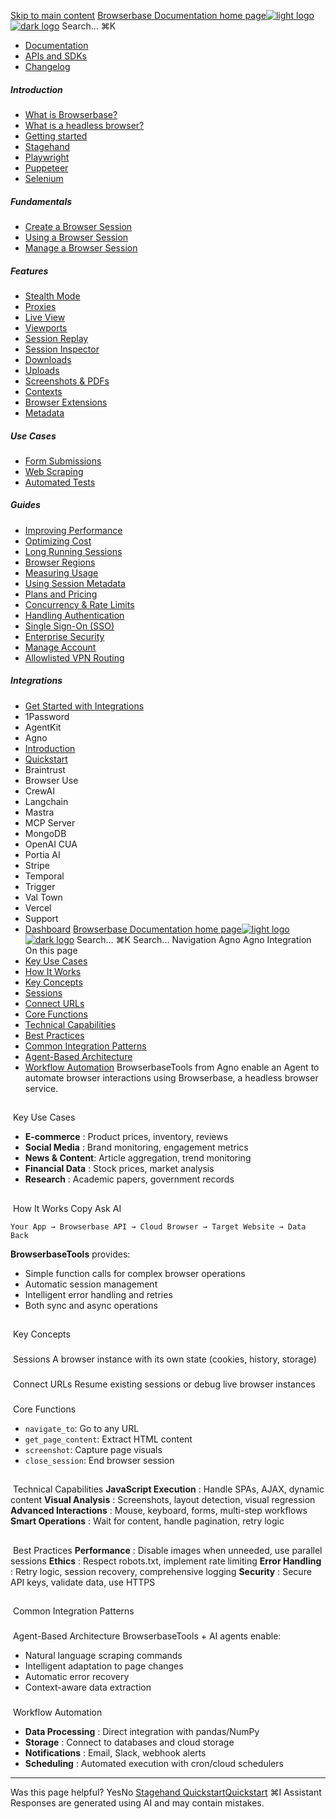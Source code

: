 [Skip to main content](#content-area)
[Browserbase Documentation home page![light logo](https://mintcdn.com/browserbase/lUkHCCQ3HJMpCnfp/logo/light.svg?fit=max&auto=format&n=lUkHCCQ3HJMpCnfp&q=85&s=0f99c87492a4fb0e9bfc45075a78c64f)![dark logo](https://mintcdn.com/browserbase/lUkHCCQ3HJMpCnfp/logo/dark.svg?fit=max&auto=format&n=lUkHCCQ3HJMpCnfp&q=85&s=645b212b9cbee8bebf84f318c2baaac0)](https://www.browserbase.com)
Search...
⌘K
 * [Documentation](/introduction/what-is-browserbase)
 * [APIs and SDKs](/reference/introduction)
 * [Changelog](https://www.browserbase.com/changelog)
##### Introduction
 * [What is Browserbase?](/introduction/what-is-browserbase)
 * [What is a headless browser?](/introduction/what-is-headless-browser)
 * [Getting started](/introduction/getting-started)
 * [Stagehand](/introduction/stagehand)
 * [Playwright](/introduction/playwright)
 * [Puppeteer](/introduction/puppeteer)
 * [Selenium](/introduction/selenium)
##### Fundamentals
 * [Create a Browser Session](/fundamentals/create-browser-session)
 * [Using a Browser Session](/fundamentals/using-browser-session)
 * [Manage a Browser Session](/fundamentals/manage-browser-session)
##### Features
 * [Stealth Mode](/features/stealth-mode)
 * [Proxies](/features/proxies)
 * [Live View](/features/session-live-view)
 * [Viewports](/features/viewports)
 * [Session Replay](/features/session-replay)
 * [Session Inspector](/features/session-inspector)
 * [Downloads](/features/downloads)
 * [Uploads](/features/uploads)
 * [Screenshots & PDFs](/features/screenshots)
 * [Contexts](/features/contexts)
 * [Browser Extensions](/features/browser-extensions)
 * [Metadata](/features/session-metadata)
##### Use Cases
 * [Form Submissions](/use-cases/automating-form-submissions)
 * [Web Scraping](/use-cases/scraping-website)
 * [Automated Tests](/use-cases/building-automated-tests)
##### Guides
 * [Improving Performance](/guides/speed-optimization)
 * [Optimizing Cost](/guides/cost-optimization)
 * [Long Running Sessions](/guides/long-running-sessions)
 * [Browser Regions](/guides/multi-region)
 * [Measuring Usage](/guides/measuring-usage)
 * [Using Session Metadata](/guides/using-session-metadata)
 * [Plans and Pricing](/guides/plans-and-pricing)
 * [Concurrency & Rate Limits](/guides/concurrency-rate-limits)
 * [Handling Authentication](/guides/authentication)
 * [Single Sign-On (SSO)](/guides/sso-setup)
 * [Enterprise Security](/guides/security)
 * [Manage Account](/guides/manage-account)
 * [Allowlisted VPN Routing](/guides/vpn)
##### Integrations
 * [Get Started with Integrations](/integrations/get-started)
 * 1Password
 * AgentKit
 * Agno
 * [Introduction](/integrations/agno/introduction)
 * [Quickstart](/integrations/agno/quickstart)
 * Braintrust
 * Browser Use
 * CrewAI
 * Langchain
 * Mastra
 * MCP Server
 * MongoDB
 * OpenAI CUA
 * Portia AI
 * Stripe
 * Temporal
 * Trigger
 * Val Town
 * Vercel
 * Support
 * [Dashboard](https://www.browserbase.com/overview)
[Browserbase Documentation home page![light logo](https://mintcdn.com/browserbase/lUkHCCQ3HJMpCnfp/logo/light.svg?fit=max&auto=format&n=lUkHCCQ3HJMpCnfp&q=85&s=0f99c87492a4fb0e9bfc45075a78c64f)![dark logo](https://mintcdn.com/browserbase/lUkHCCQ3HJMpCnfp/logo/dark.svg?fit=max&auto=format&n=lUkHCCQ3HJMpCnfp&q=85&s=645b212b9cbee8bebf84f318c2baaac0)](https://www.browserbase.com)
Search...
⌘K
Search...
Navigation
Agno
Agno Integration
On this page
 * [Key Use Cases](#key-use-cases)
 * [How It Works](#how-it-works)
 * [Key Concepts](#key-concepts)
 * [Sessions](#sessions)
 * [Connect URLs](#connect-urls)
 * [Core Functions](#core-functions)
 * [Technical Capabilities](#technical-capabilities)
 * [Best Practices](#best-practices)
 * [Common Integration Patterns](#common-integration-patterns)
 * [Agent-Based Architecture](#agent-based-architecture)
 * [Workflow Automation](#workflow-automation)
BrowserbaseTools from Agno enable an Agent to automate browser interactions using Browserbase, a headless browser service.
## 
[​](#key-use-cases)
Key Use Cases
 * **E-commerce** : Product prices, inventory, reviews
 * **Social Media** : Brand monitoring, engagement metrics
 * **News & Content**: Article aggregation, trend monitoring
 * **Financial Data** : Stock prices, market analysis
 * **Research** : Academic papers, government records
## 
[​](#how-it-works)
How It Works
Copy
Ask AI
```
Your App → Browserbase API → Cloud Browser → Target Website → Data Back
```
**BrowserbaseTools** provides:
 * Simple function calls for complex browser operations
 * Automatic session management
 * Intelligent error handling and retries
 * Both sync and async operations
## 
[​](#key-concepts)
Key Concepts
### 
[​](#sessions)
Sessions
A browser instance with its own state (cookies, history, storage)
### 
[​](#connect-urls)
Connect URLs
Resume existing sessions or debug live browser instances
### 
[​](#core-functions)
Core Functions
 * `navigate_to`: Go to any URL
 * `get_page_content`: Extract HTML content
 * `screenshot`: Capture page visuals
 * `close_session`: End browser session
## 
[​](#technical-capabilities)
Technical Capabilities
**JavaScript Execution** : Handle SPAs, AJAX, dynamic content 
**Visual Analysis** : Screenshots, layout detection, visual regression 
**Advanced Interactions** : Mouse, keyboard, forms, multi-step workflows 
**Smart Operations** : Wait for content, handle pagination, retry logic
## 
[​](#best-practices)
Best Practices
**Performance** : Disable images when unneeded, use parallel sessions 
**Ethics** : Respect robots.txt, implement rate limiting 
**Error Handling** : Retry logic, session recovery, comprehensive logging 
**Security** : Secure API keys, validate data, use HTTPS
## 
[​](#common-integration-patterns)
Common Integration Patterns
### 
[​](#agent-based-architecture)
Agent-Based Architecture
BrowserbaseTools + AI agents enable:
 * Natural language scraping commands
 * Intelligent adaptation to page changes
 * Automatic error recovery
 * Context-aware data extraction
### 
[​](#workflow-automation)
Workflow Automation
 * **Data Processing** : Direct integration with pandas/NumPy
 * **Storage** : Connect to databases and cloud storage
 * **Notifications** : Email, Slack, webhook alerts
 * **Scheduling** : Automated execution with cron/cloud schedulers
* * *
Was this page helpful?
YesNo
[Stagehand Quickstart](/integrations/agentkit/stagehand)[Quickstart](/integrations/agno/quickstart)
⌘I
Assistant
Responses are generated using AI and may contain mistakes.